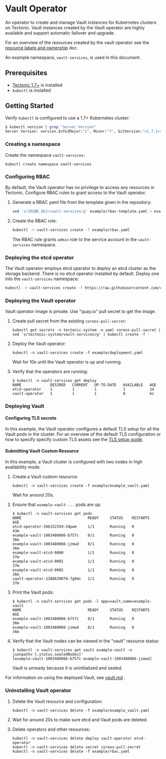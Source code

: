 # Vault Operator

An operator to create and manage Vault instances for Kubernetes clusters on Tectonic. Vault instances created by the Vault operator are highly available and support automatic failover and upgrade.

For an overview of the resources created by the vault operator see the [resource labels and ownership](doc/user/resource_labels_and_ownership.md) doc.

An example namespace, `vault-services`, is used in this document.

## Prerequisites

* [Tectonic 1.7+](https://coreos.com/tectonic) is installed
* `kubectl` is installed

## Getting Started

Verify `kubectl` is configured to use a 1.7+ Kubernetes cluster:

```sh
$ kubectl version | grep "Server Version"
Server Version: version.Info{Major:"1", Minor:"7", GitVersion:"v1.7.1+coreos.0", GitCommit:"fdd5383472eb43e60d2222503f03c76445e49899", GitTreeState:"clean", BuildDate:"2017-07-18T19:44:47Z", GoVersion:"go1.8.3", Compiler:"gc", Platform:"linux/amd64"}
```

### Creating a namespace

Create the namespace `vault-services`:

```
kubectl create namespace vault-services
```

### Configuring RBAC

By default, the Vault operator has no privilege to access any resources in Tectonic. Configure RBAC rules to grant access to the Vault operator.

1. Generate a RBAC yaml file from the template given in the repository:

    ```sh
    sed 's/{KUBE_NS}/vault-services/g' example/rbac-template.yaml > example/rbac.yaml
    ```

2. Create the RBAC role:

    ```sh
    kubectl -n vault-services create -f example/rbac.yaml
    ```

    The RBAC rule grants `admin` role to the service account in the `vault-services` namespace.


### Deploying the etcd operator

The Vault operator employs etcd operator to deploy an etcd cluster as the storage backend. There is no etcd operator installed by default.
Deploy one into the `vault-services` namespace:

```sh
kubectl -n vault-services create -f https://raw.githubusercontent.com/coreos/etcd-operator/master/example/deployment.yaml
```

### Deploying the Vault operator

Vault operator image is private. Use "quay.io" pull secret to get the image.

1. Create pull secret from the existing `coreos-pull-secret`:

    ```
    kubectl get secrets -n tectonic-system -o yaml coreos-pull-secret | sed 's/tectonic-system/vault-services/g' | kubectl create -f -
    ```

2. Deploy the Vault operator:

    ```
    kubectl -n vault-services create -f example/deployment.yaml
    ```

    Wait for 10s until the Vault operator is up and running.

3. Verify that the operators are running:    

      ```
      $ kubectl -n vault-services get deploy
      NAME             DESIRED   CURRENT   UP-TO-DATE   AVAILABLE   AGE
      etcd-operator    1         1         1            1           1d
      vault-operator   1         1         1            0           6s
      ```


### Deploying Vault

#### Configuring TLS secrets

In this example, the Vault operator configures a default TLS setup for all the Vault pods in the cluster. For an overview of the default TLS configuration or how to specify specify custom TLS assets see the [TLS setup guide](doc/user/tls_setup.md).

#### Submitting Vault Custom Resource

In this example, a Vault cluster is configured with two nodes in high availability mode.

1. Create a Vault custom resource:

    ```
    kubectl -n vault-services create -f example/example_vault.yaml
    ```

    Wait for around 20s.

2. Ensure that `example-vault-...` pods are up:

    ```
    $ kubectl -n vault-services get pods
    NAME                              READY     STATUS    RESTARTS   AGE
    etcd-operator-346152359-34pwm     1/1       Running   0          43m
    example-vault-1003480066-b757c    0/1       Running   0          36m
    example-vault-1003480066-jzmwd    0/1       Running   0          36m
    example-vault-etcd-0000           1/1       Running   0          37m
    example-vault-etcd-0001           1/1       Running   0          37m
    example-vault-etcd-0002           1/1       Running   0          36m
    vault-operator-1388630079-7g04c   1/1       Running   0          37m
    ```

3. Print the Vault pods:

    ```
    $ kubectl -n vault-services get pods -l app=vault,name=example-vault
    NAME                              READY     STATUS    RESTARTS   AGE
    example-vault-1003480066-b757c    0/1       Running   0          36m
    example-vault-1003480066-jzmwd    0/1       Running   0          36m
    ```

4. Verify that the Vault nodes can be viewed in the "vault" resource status:

      ```
      $ kubectl -n vault-services get vault example-vault -o jsonpath='{.status.sealedNodes}'
      [example-vault-1003480066-b757c example-vault-1003480066-jzmwd]
      ```

      Vault is unready because it is uninitialized and sealed.

For information on using the deployed Vault, see [vault.md](./doc/user/vault.md) .


### Uninstalling Vault operator

1. Delete the Vault resource and configuration:

    ```
    kubectl -n vault-services delete -f example/example_vault.yaml
    ```

2. Wait for around 20s to make sure etcd and Vault pods are deleted.

3. Delete operators and other resources:

    ```
    kubectl -n vault-services delete deploy vault-operator etcd-operator
    kubectl -n vault-services delete secret coreos-pull-secret
    kubectl -n vault-services delete -f example/rbac.yaml
    ```
